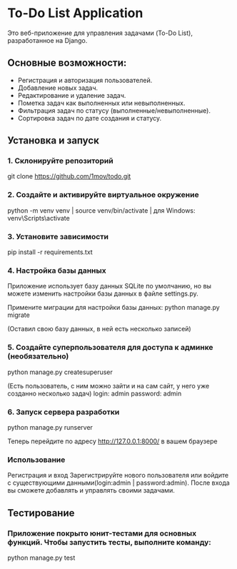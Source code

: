 # To-Do List Application

Это веб-приложение для управления задачами (To-Do List), разработанное на Django. 


## Основные возможности:
- Регистрация и авторизация пользователей.
- Добавление новых задач.
- Редактирование и удаление задач.
- Пометка задач как выполненных или невыполненных.
- Фильтрация задач по статусу (выполненные/невыполненные).
- Сортировка задач по дате создания и статусу.


## Установка и запуск

### 1. Склонируйте репозиторий
git clone https://github.com/1mov/todo.git

### 2. Создайте и активируйте виртуальное окружение
python -m venv venv 
| source venv/bin/activate | для Windows: venv\Scripts\activate

### 3. Установите зависимости
pip install -r requirements.txt

### 4. Настройка базы данных
Приложение использует базу данных SQLite по умолчанию, но вы можете изменить настройки базы данных в файле settings.py.

Примените миграции для настройки базы данных:
python manage.py migrate

(Оставил свою базу данных, в ней есть несколько записей)

### 5. Создайте суперпользователя для доступа к админке (необязательно)
python manage.py createsuperuser

(Есть пользователь, с ним можно зайти и на сам сайт, у него уже созданно несколько задач)
login: admin 
password: admin

### 6. Запуск сервера разработки
python manage.py runserver

Теперь перейдите по адресу http://127.0.0.1:8000/ в вашем браузере

### Использование
Регистрация и вход
Зарегистрируйте нового пользователя или войдите с существующими данными(login:admin | password:admin).
После входа вы сможете добавлять и управлять своими задачами.

## Тестирование
### Приложение покрыто юнит-тестами для основных функций. Чтобы запустить тесты, выполните команду:
python manage.py test
